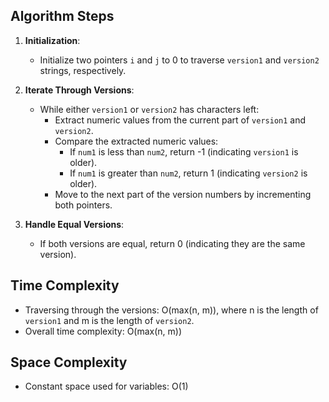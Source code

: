 ## Algorithm Steps

1. **Initialization**:
   - Initialize two pointers `i` and `j` to 0 to traverse `version1` and `version2` strings, respectively.

2. **Iterate Through Versions**:
   - While either `version1` or `version2` has characters left:
     - Extract numeric values from the current part of `version1` and `version2`.
     - Compare the extracted numeric values:
       - If `num1` is less than `num2`, return -1 (indicating `version1` is older).
       - If `num1` is greater than `num2`, return 1 (indicating `version2` is older).
     - Move to the next part of the version numbers by incrementing both pointers.

3. **Handle Equal Versions**:
   - If both versions are equal, return 0 (indicating they are the same version).

## Time Complexity

- Traversing through the versions: O(max(n, m)), where n is the length of `version1` and m is the length of `version2`.
- Overall time complexity: O(max(n, m))

## Space Complexity

- Constant space used for variables: O(1)
